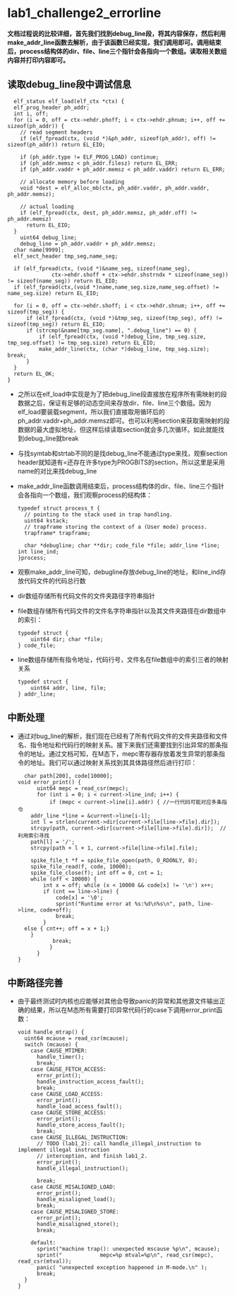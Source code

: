 # lab1_challenge2_errorline
**文档过程说的比较详细，首先我们找到debug_line段，将其内容保存，然后利用make_addr_line函数去解析，由于该函数已经实现，我们调用即可。调用结束后，process结构体的dir、file、line三个指针会各指向一个数组。读取相关数组内容并打印内容即可。**

## 读取debug_line段中调试信息

```
  elf_status elf_load(elf_ctx *ctx) {
  elf_prog_header ph_addr;
  int i, off; 
  for (i = 0, off = ctx->ehdr.phoff; i < ctx->ehdr.phnum; i++, off += sizeof(ph_addr)) {
    // read segment headers
    if (elf_fpread(ctx, (void *)&ph_addr, sizeof(ph_addr), off) != sizeof(ph_addr)) return EL_EIO;

    if (ph_addr.type != ELF_PROG_LOAD) continue;
    if (ph_addr.memsz < ph_addr.filesz) return EL_ERR;
    if (ph_addr.vaddr + ph_addr.memsz < ph_addr.vaddr) return EL_ERR;

    // allocate memory before loading
    void *dest = elf_alloc_mb(ctx, ph_addr.vaddr, ph_addr.vaddr, ph_addr.memsz);

    // actual loading
    if (elf_fpread(ctx, dest, ph_addr.memsz, ph_addr.off) != ph_addr.memsz)
      return EL_EIO;
  }
	uint64 debug_line;
	debug_line = ph_addr.vaddr + ph_addr.memsz;	
  char name[9999];
  elf_sect_header tmp_seg,name_seg;

  if (elf_fpread(ctx, (void *)&name_seg, sizeof(name_seg),
              ctx->ehdr.shoff + ctx->ehdr.shstrndx * sizeof(name_seg)) != sizeof(name_seg)) return EL_EIO;
  if (elf_fpread(ctx,(void *)name,name_seg.size,name_seg.offset) != name_seg.size) return EL_EIO;

  for (i = 0, off = ctx->ehdr.shoff; i < ctx->ehdr.shnum; i++, off += sizeof(tmp_seg)) {
      if (elf_fpread(ctx, (void *)&tmp_seg, sizeof(tmp_seg), off) != sizeof(tmp_seg)) return EL_EIO;
      if (strcmp(&name[tmp_seg.name], ".debug_line") == 0) {
          if (elf_fpread(ctx, (void *)debug_line, tmp_seg.size, tmp_seg.offset) != tmp_seg.size) return EL_EIO;
          make_addr_line(ctx, (char *)debug_line, tmp_seg.size); break;
      }
  }
  return EL_OK;
}
```

- 之所以在elf_load中实现是为了把debug_line段直接放在程序所有需映射的段数据之后，保证有足够的动态空间来存放dir、file、line三个数组。因为elf_load要装载segment，所以我们直接取用循环后的ph_addr.vaddr+ph_addr.memsz即可。也可以利用section来获取需映射的段数据的最大虚拟地址，但这样后续读取section就会多几次循环。如此就能找到debug_line就break

- 与找symtab和strtab不同的是找debug_line不能通过type来找，观察section header就知道有=还存在许多type为PROGBITS的section，所以这里是采用name的对比来找debug_line

- make_addr_line函数调用结束后，process结构体的dir、file、line三个指针会各指向一个数组，我们观察process的结构体：

  ```
  typedef struct process_t {
    // pointing to the stack used in trap handling.
    uint64 kstack;
    // trapframe storing the context of a (User mode) process.
    trapframe* trapframe;
  
    char *debugline; char **dir; code_file *file; addr_line *line; int line_ind;
  }process;
  ```

- 观察make_addr_line可知，debugline存放debug_line的地址，和line_ind存放代码文件的代码总行数

- 
  dir数组存储所有代码文件的文件夹路径字符串指针

- file数组存储所有代码文件的文件名字符串指针以及其文件夹路径在dir数组中的索引：

  ```
  typedef struct {
      uint64 dir; char *file;
  } code_file;
  ```

- line数组存储所有指令地址，代码行号，文件名在file数组中的索引三者的映射关系

  ```
  typedef struct {
      uint64 addr, line, file;
  } addr_line;
  ```

  

## 中断处理

- 通过对bug_line的解析，我们现在已经有了所有代码文件的文件夹路径和文件名、指令地址和代码行的映射关系。接下来我们还需要找到引出异常的那条指令的地址。通过文档可知，在M态下，mepc寄存器存放着发生异常的那条指令的地址。我们可以通过映射关系找到其具体路径然后进行打印：

  ```
  	char path[200], code[10000];
  void error_print() {
        uint64 mepc = read_csr(mepc);
        for (int i = 0; i < current->line_ind; i++) {
            if (mepc < current->line[i].addr) { //一行代码可能对应多条指令
      addr_line *line = &current->line[i-1];
      int l = strlen(current->dir[current->file[line->file].dir]); 
      strcpy(path, current->dir[current->file[line->file].dir]);  //利用索引寻找
      path[l] = '/';
      strcpy(path + l + 1, current->file[line->file].file);
      
      spike_file_t *f = spike_file_open(path, O_RDONLY, 0);
      spike_file_read(f, code, 10000);
      spike_file_close(f); int off = 0, cnt = 1;
      while (off < 10000) {
          int x = off; while (x < 10000 && code[x] != '\n') x++;
          if (cnt == line->line) {
              code[x] = '\0';
              sprint("Runtime error at %s:%d\n%s\n", path, line->line, code+off);
              break;
          } 
  	else { cnt++; off = x + 1;}
      }
  			 break;
            }
        }
  }
  ```

  

## 中断路径完善

- 由于最终测试时内核也应能够对其他会导致panic的异常和其他源文件输出正确的结果，所以在M态所有需要打印异常代码行的case下调用error_print函数：

  ```
  void handle_mtrap() {
    uint64 mcause = read_csr(mcause);
    switch (mcause) {
      case CAUSE_MTIMER:
        handle_timer();
        break;
      case CAUSE_FETCH_ACCESS:
        error_print();
        handle_instruction_access_fault();
        break;
      case CAUSE_LOAD_ACCESS:
        error_print();
        handle_load_access_fault();
      case CAUSE_STORE_ACCESS:
        error_print();
        handle_store_access_fault();
        break;
      case CAUSE_ILLEGAL_INSTRUCTION:
        // TODO (lab1_2): call handle_illegal_instruction to implement illegal instruction
        // interception, and finish lab1_2.
        error_print();
        handle_illegal_instruction();
  
        break;
      case CAUSE_MISALIGNED_LOAD:
        error_print();
        handle_misaligned_load();
        break;
      case CAUSE_MISALIGNED_STORE:
        error_print();
        handle_misaligned_store();
        break;
  
      default:
        sprint("machine trap(): unexpected mscause %p\n", mcause);
        sprint("            mepc=%p mtval=%p\n", read_csr(mepc), read_csr(mtval));
        panic( "unexpected exception happened in M-mode.\n" );
        break;
    }
  }
  ```

  
